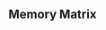 ## **Memory Matrix**

<!--
hover btns svg color
#ababab disabled
#767676 active
#000000 hover

data-attributes 
data-атрибуты
позволяют добавить на элемент специальные кастомные значения, которые не должны обрабатываться браузером
data-custom_name="value"
dataset.custom_name - получение значения
https://www.sitepoint.com/how-why-use-html5-custom-data-attributes/

OR

aria
;(() => {
    const menuBtnRef = document.querySelector("[data-menu-button]")
    const mobileMenuRef = document.querySelector("[data-menu]")
    menuBtnRef.addEventListener("click", () => {
        const expanded = menuBtnRef.getAttribute("aria-expanded") === "true" || false
        menuBtnRef.classList.toggle("is-open")
        menuBtnRef.setAttribute("aria-expanded", !expanded)
        mobileMenuRef.classList.toggle("is-open")
    })
})()


start screen

wide interface

// UNDO
double click undo (toggle 'click')
enabled-disabled in settings

style next btn (play again)
don't need icon arrow right - delete em all

// Interface
logo
Settings
next btn (disappear)
level form, decrease level, increase level

// Progress Bar
above main field - progress bar with small quads

// Settings
Difficulty: hard 400ms; medium 600ms; easy 800ms;
Cursor: anti-cheat;

// Theme
default light, dark, cyber

// Size:
small 40x40 8 20
medium 50x50 10 25
large 60x60 12 20

// Client Storage:
localStorage.setItem('settings', JSON.stringify(object));
localStorage.clear();
save level
save theme
save quad color

// Alternative field:
random field rotate 90 (3x8 or 8x3)
object properties enable-disable and true-false
game.rotate: {enable, true}

// Extra levels
more than 20
enabled-disabled in settings

-->

<!-- DONE:
favicon
-->
